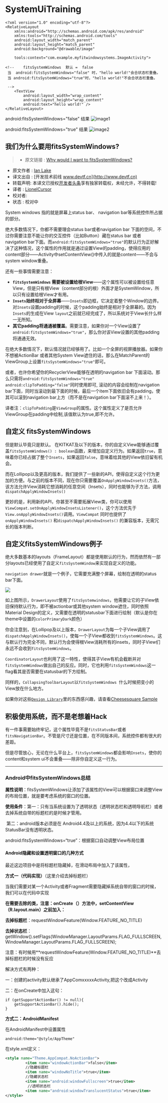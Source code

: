 # SystemUiTraining


```
<?xml version="1.0" encoding="utf-8"?>
<RelativeLayout
    xmlns:android="http://schemas.android.com/apk/res/android"
    xmlns:tools="http://schemas.android.com/tools"
    android:layout_width="match_parent"
    android:layout_height="match_parent"
    android:background="@drawable/image"

    tools:context="com.example.myfitwindowsystems.ImageActivity">

<!--    fitsSystemWindows  默认 =  false 
 当  android:fitsSystemWindows="false" 时，"hello world!"会合状态栏重叠。
 当 android:fitsSystemWindows="true"时，"hello world!"不会合状态栏重叠。
 
 -->
    <TextView
        android:layout_width="wrap_content"
        android:layout_height="wrap_content"
        android:text="hello world!" />
</RelativeLayout>

```
android:fitsSystemWindows="false"
结果
![image1](app/image/image1.png)


android:fitsSystemWindows="true"
结果
![image2](app/image/image2.png)


我们为什么要用fitsSystemWindows?
-----

> * 原文链接 : [Why would I want to fitsSystemWindows?](https://medium.com/google-developers/why-would-i-want-to-fitssystemwindows-4e26d9ce1eec)
* 原文作者 : [Ian Lake](https://medium.com/@ianhlake)
* 译文出自 : [开发技术前线 www.devtf.cn](http://www.devtf.cn)
* 转载声明: 本译文已授权[开发者头条](http://toutiao.io/download)享有独家转载权，未经允许，不得转载!
* 译者 : [LionelCursor](https://github.com/LionelCursor)
* 校对者:
* 状态 :  校对中

System windows 指的就是屏幕上status bar、 navigation bar等系统控件所占据的部分。

绝大多数情况下，你都不需要理会status bar或者navigation bar 下面的空间，不过你需要注意不能让你的交互控件（比如Button）藏在status bar 或者 navigation bar下面。而`android:fitsSystemWindows="true"`的默认行为正好解决了这种情况，这个属性的作用就是通过设置View的padding，使得应用的content部分——Activity中setContentView()中传入的就是content——不会与system window重叠。

还有一些事情需要注意：

- **`fitsSystemWindows` 需要被设置给根View**——这个属性可以被设置给任意View，但是只有根View（content部分的根）外面才是SystemWindow，所以只有设置给根View才有用。
- **`Insets`始终相对于全屏幕**——`Insets`即边框，它决定着整个Window的边界。对`Insets`设置padding的时候，这个padding始终是相对于全屏幕的。因为`Insets`的生成在View `layout`之前就已经完成了，所以系统对于View长什么样一无所知。
- **其它padding将通通被覆盖**。需要注意，如果你对一个View设置了`android:fitsSystemWindows="true"`，那么你对该View设置的其他padding将通通无效。

在绝大多数情况下，默认情况就已经够用了。比如一个全屏的视屏播放器。如果你不想被ActionBar 或者其他System View遮住的话，那么在MatchParent的ViewGroup上设置`fitsSystemWindows="true"`即可。

或者，也许你希望你的RecyclerView能够在透明的navigation bar 下面滚动。那么只需将`android:fitsSystemWindows="true"` `android:clipToPadding="false"`同时使用即可,
滚动的内容会绘制在navigation bar下面，同时当滚动到最下面的时候，最后一个item下面依旧会有padding，使其可以滚到navigation bar上方（而不是在navigation bar下面滚不上来！）。

译者注：`clipToPadding`是`ViewGroup`的属性。这个属性定义了是否允许ViewGroup在padding中绘制,该值默认为true,即不允许。

## 自定义 fitsSystemWindows
但是默认毕竟只是默认。
在KITKAT及以下的版本，你的自定义View能够通过覆盖`fitsSystemWindows() : boolean`函数，来增加自定义行为。如果返回`true`，意味着你已经占据了整个`Insets`，如果返回`false`，意味着给其他的View依旧留有机会。

而在Lollipop以及更高的版本，我们提供了一些新的API，使得自定义这个行为更加的方便。与之前的版本不同，现在你只需要覆盖`OnApplyWindowInsets()`方法，该方法允许View消耗它想消耗的任意空间（Insets），同时也能够为子方法，调用`dispatchApplyWindowInsets()`

更妙的是，利用新的API，你甚至不需要拓展View类，你可以使用`ViewCompat.setOnApplyWindowInsetsListener()`，这个方法优先于`View.onApplyWindowInsets()`调用。`ViewCompat` 同时也提供了 `onApplyWindowInsets()` 和`dispatchApplyWindowInsets()` 的兼容版本，无需冗长的版本判断。

## 自定义fitsSystemWindows例子

绝大多数基本的layouts（FrameLayout）都是使用默认的行为，然而依然有一部分layouts已经使用了自定义`fitsSystemWindow`来实现自定义的功能。

`navigation drawer`就是一个例子，它需要充满整个屏幕，绘制在透明的status bar下面。

![](https://miro.medium.com/max/1400/0*hPTqjUnIXVhm7gYQ.png)

如上图所示，`DrawerLayout`使用了`fitsSystemwindows`，他需要让它的子View依旧保持默认行为，即不被actionbar或其他system window遮住，同时依照Material Design的定义，又需要在透明的statusbar下面进行绘制（默认是你在theme中设置的`colorPrimaryDark`颜色）

你会注意到，在Lollipop及以上版本，`DrawerLayout`为每一个子View调用了`dispatchApplyWindowInsets()`，使每一个子View都收到`fitsSystemWindows`。这与默认行为完全不同，默认行为会使得根View消耗所有的insets，同时子View们永远不会收到`fitsSystemWindows`。

`CoordinatorLayout`也利用了这一特性，使得其子View有机会截断并对`fitsSystemWindows`做出自己的反应。同时，它也利用`fitsSystemWindows`这一flag看其是否需要在statusbar的下方绘制。

同样的，`CollapsingToolbarLayout`以`fitsSystemWindows `什么时候把变小的View放在什么地方。

如果你对这些[`Design Library`](http://android-developers.blogspot.com/2015/05/android-design-support-library.html)里的东西感兴趣，请查看[Cheesesquare Sample](https://github.com/chrisbanes/cheesesquare)

## 积极使用系统，而不是老想着Hack

有一件事需要始终牢记，这个属性毕竟不是`fitsStatusBar`或者`fitsNavigationBar`。不管是尺寸还是位置，在不同版本间，系统控件都有很大的差距。

但是尽管放心，无论在什么平台上，`fitsSystemWindows`都会影响`Insets`，使你的content和system ui不会重叠——除非你自定义这一行为。


--------

### Android中fitsSystemWindows总结

**属性说明**：fitsSystemWindows让添加了该属性的View可以根据窗口来调整View的布局位置，就是要考虑系统的窗口的位置。

**使用条件**：第一：只有当系统设置为了透明状态（透明状态栏和透明导航栏）或者去掉系统自带的标题栏的是时候才管用。

​ 第二：android版本必须是在 Android4.4及以上的系统，因为4.4以下的系统StatusBar没有透明状态。

android:fitsSystemWindows=“true”：根据窗口自动调整View布局位置

#### Android隐藏和设置透明窗口的几种方式

最近这边项目中是将标题栏隐藏掉，在滑动布局中加入了该属性，

**方式一（代码实现）**（这里介绍去掉标题栏）

当我们需要对某一个Activity或者Fragment需要隐藏掉系统自带的窗口的时候，我们可以在代码中实现

**在需要去除的类，注意：onCreate（）方法中，setContentView（R.layout.main）之前加入：**

**去掉标题栏**：requestWindowFeature(Window.FEATURE\_NO\_TITLE)

**去掉状态栏**：getWindow().setFlags(WindowManager.LayoutParams.FLAG\_FULLSCREEN, WindowManager.LayoutParams.FLAG\_FULLSCREEN);

注意：有时候用\*\*requestWindowFeature(Window.FEATURE\_NO\_TITLE)\*\*去掉标题栏的时候没有反应

解决方式有两种：

一：创建的activity默认继承了AppComxxxxxActivity,把这个改成Activity

二：在onCreate中加入这句：

```
if (getSupportActionBar() != null){
    getSupportActionBar().hide();
}

```

**方式二：AndroidManifest**

在AndroidManifest中设置属性

```
android:theme="@style/AppTheme"

```

在style.xml定义：

```xml
<style name="Theme.AppCompat.NoActionBar">
         <item name="windowActionBar">false</item>
         //隐藏标题栏
         <item name="windowNoTitle">true</item>
         //隐藏状态栏
         <item name="android:windowFullscreen">true</item>
          //透明状态栏
         <item name="android:windowTranslucentStatus">true</item>
</style>
```
